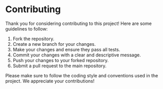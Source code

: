 # Contributing

Thank you for considering contributing to this project! Here are some guidelines to follow:

1. Fork the repository.
2. Create a new branch for your changes.
3. Make your changes and ensure they pass all tests.
4. Commit your changes with a clear and descriptive message.
5. Push your changes to your forked repository.
6. Submit a pull request to the main repository.

Please make sure to follow the coding style and conventions used in the project. We appreciate your contributions!
